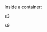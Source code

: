 <html>
<title>W3.CSS</title>
<meta name="viewport" content="width=device-width, initial-scale=1">
<link rel="stylesheet" href="../lib/w3.css">
<body>


<div class="w3-row w3-container">
  <p>Inside a container:</p>
  <div class="w3-col s3 w3-green w3-center">
    <p>s3</p>
  </div>
  <div class="w3-col s9 w3-dark-grey w3-center">
    <p>s9</p>
  </div>
</div>

</body>
</html>
